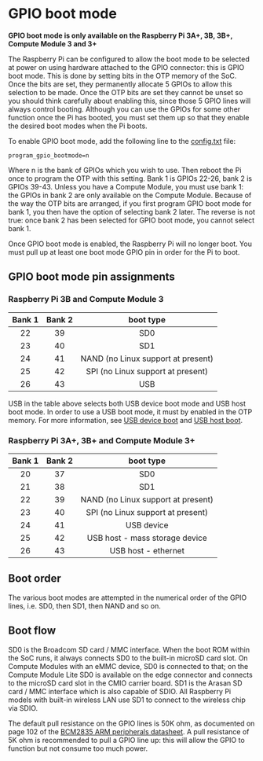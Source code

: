 # GPIO boot mode

**GPIO boot mode is only available on the Raspberry Pi 3A+, 3B, 3B+, Compute Module 3 and 3+**

The Raspberry Pi can be configured to allow the boot mode to be selected at power on using hardware attached to the GPIO connector: this is GPIO boot mode. This is done by setting bits in the OTP memory of the SoC. Once the bits are set, they permanently allocate 5 GPIOs to allow this selection to be made. Once the OTP bits are set they cannot be unset so you should think carefully about enabling this, since those 5 GPIO lines will always control booting. Although you can use the GPIOs for some other function once the Pi has booted, you must set them up so that they enable the desired boot modes when the Pi boots.

To enable GPIO boot mode, add the following line to the [config.txt](../../../configuration/config-txt/README.md) file:

```
program_gpio_bootmode=n
```

Where n is the bank of GPIOs which you wish to use. Then reboot the Pi once to program the OTP with this setting. Bank 1 is GPIOs 22-26, bank 2 is GPIOs 39-43. Unless you have a Compute Module, you must use bank 1: the GPIOs in bank 2 are only available on the Compute Module. Because of the way the OTP bits are arranged, if you first program GPIO boot mode for bank 1, you then have the option of selecting bank 2 later. The reverse is not true: once bank 2 has been selected for GPIO boot mode, you cannot select bank 1.

Once GPIO boot mode is enabled, the Raspberry Pi will no longer boot. You must pull up at least one boot mode GPIO pin in order for the Pi to boot.

## GPIO boot mode pin assignments
### Raspberry Pi 3B and Compute Module 3

|Bank 1|Bank 2|boot type|
|:----:|:---:|:--------:|
|22    |39   |SD0       |
|23    |40   |SD1       |
|24    |41   |NAND (no Linux support at present)    |
|25    |42   |SPI (no Linux support at present)    |
|26    |43   |USB       |

USB in the table above selects both USB device boot mode and USB host boot mode. In order to use a USB boot mode, it must by enabled in the OTP memory. For more information, see [USB device boot](device.md) and [USB host boot](host.md).

### Raspberry Pi 3A+, 3B+ and Compute Module 3+

|Bank 1|Bank 2|boot type|
|:----:|:---:|:--------:|
|20    |37   |SD0       |
|21    |38   |SD1       |
|22    |39   |NAND (no Linux support at present)    |
|23    |40   |SPI (no Linux support at present)    |
|24    |41   |USB device      |
|25    |42   |USB host - mass storage device |
|26    |43   |USB host - ethernet |

## Boot order

The various boot modes are attempted in the numerical order of the GPIO lines, i.e. SD0, then SD1, then NAND and so on.

## Boot flow

SD0 is the Broadcom SD card / MMC interface. When the boot ROM within the SoC runs, it always connects SD0 to the built-in microSD card slot. On Compute Modules with an eMMC device, SD0 is connected to that; on the Compute Module Lite SD0 is available on the edge connector and connects to the microSD card slot in the CMIO carrier board. SD1 is the Arasan SD card / MMC interface which is also capable of SDIO. All Raspberry Pi models with built-in wireless LAN use SD1 to connect to the wireless chip via SDIO.

The default pull resistance on the GPIO lines is 50K ohm, as documented on page 102 of the [BCM2835 ARM peripherals datasheet](../../hardware/raspberrypi/bcm2835/BCM2835-ARM-Peripherals.pdf). A pull resistance of 5K ohm is recommended to pull a GPIO line up: this will allow the GPIO to function but not consume too much power.

